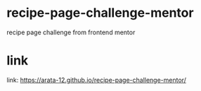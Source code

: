 # recipe-page-challenge-mentor
 recipe page challenge from frontend mentor 
# link
link: https://arata-12.github.io/recipe-page-challenge-mentor/
